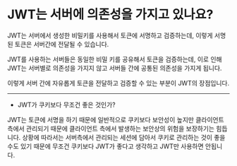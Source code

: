 # JWT는 서버에 의존성을 가지고 있나요?

JWT는 서버에서 생성한 비밀키를 사용해서 토큰에 서명하고 검증하는데, 이렇게 서명된 토큰은 서버간에 전달될 수 있습니다.

JWT를 사용하는 서버들은 동일한 비밀 키를 공유해서 토큰을 검증하는데, 이로 인해 JWT는 서버별로 의존성을 가지지 않고 서버들 간에 공통된 의존성을 가지게 됩니다.

이렇게 서버 간에 자유롭게 토큰을 전달하고 검증할 수 있는 부분이 JWT의 장점입니다.

---

- JWT가 쿠키보다 무조건 좋은 것인가?

JWT는 토큰에 서명을 하기 때문에 일반적으로 쿠키보다 보안성이 높지만 클라이언트 측에서 관리되기 때문에 클라이언트 측에서 발생하는 보안상의 위험을 보장하기는 힘듭니다. 상황에 따라서는 서버측에서 관리되는 세션에 담아서 쿠키로 관리하는 것이 좋을 수도 있기 때문에 무조건 쿠키보다 JWT가 좋다고 생각하고 JWT만 사용하면 안됩니다.